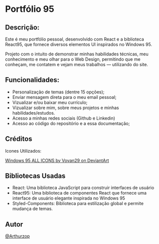 # Portfólio 95

## Descrição:

Este é meu portfólio pessoal, desenvolvido com React e a biblioteca React95, que fornece diversos elementos UI inspirados no Windows 95. 

Projeto com o intuito de demonstrar minhas habilidades técnicas, meu conhecimento e meu olhar para o Web Design, permitindo que me conheçam, me contatem e vejam meus trabalhos — utilizando do site.



## Funcionalidades:

- Personalização de temas (dentre 15 opções);
- Enviar mensagem direta para o meu email pessoal;
- Vizualizar e/ou baixar meu currículo;
- Vizualizar sobre mim, sobre meus projetos e minhas habilidades/estudos.
- Acesso a minhas redes sociais (Github e Linkedin)
- Acesso ao código do repositório e a essa documentação;



## Créditos

Icones Utilizados: 

[Windows 95 ALL ICONS by Vovan29 on DeviantArt](https://www.deviantart.com/vovan29/art/Windows-95-ALL-ICONS-805656804)



## Bibliotecas Usadas

- React: Uma biblioteca JavaScript para construir interfaces de usuário
- React95: Uma biblioteca de componentes React que fornece uma interface de usuário elegante inspirada no Windows 95
- Styled-Components: Biblioteca para estilização global e permite mudança de temas.



## Autor

[@Arthurzop](https://github.com/arthurzop)
